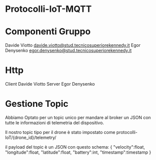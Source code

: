 # Protocolli-IoT-MQTT
# Componenti Gruppo
Davide Viotto davide.viotto@stud.tecnicosuperiorekennedy.it
Egor Denysenko egor.denysenko@stud.tecnicosuperiorekennedy.it
# Http 
Client Davide Viotto 
Server Egor Denysenko

# Gestione Topic 
Abbiamo Optato per un topic unico per mandare al broker un JSON con tutte le informazioni di telemetria del dispositivo.

Il nostro topic tipo per il drone è stato impostato come 
protocolli-IoT/{drone_id}/telemetry/

il payload del topic è un JSON con questo schema:
{
"velocity":float,
"longitude":float,
"latitude":float,
"battery":int,
"timestamp":timestamp
}
